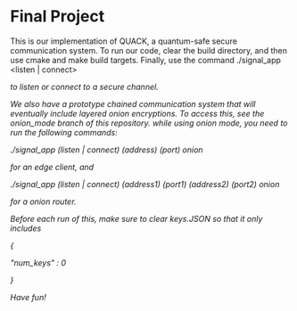 # Final Project

This is our implementation of QUACK, a quantum-safe secure communication system. To run our code, clear the build directory, and then use cmake and make build targets. Finally, use the command ./signal_app <listen | connect> <address> <port> to listen or connect to a secure channel.

We also have a prototype chained communication system that will eventually include layered onion encryptions. To access this, see the onion_mode branch of this repository. while using onion mode, you need to run the following commands:

./signal_app (listen | connect) (address) (port) onion

for an edge client, and 

./signal_app (listen | connect) (address1) (port1) (address2) (port2) onion

for a onion router.

Before each run of this, make sure to clear keys.JSON so that it only includes

{
  
  "num_keys" : 0

}

Have fun!
